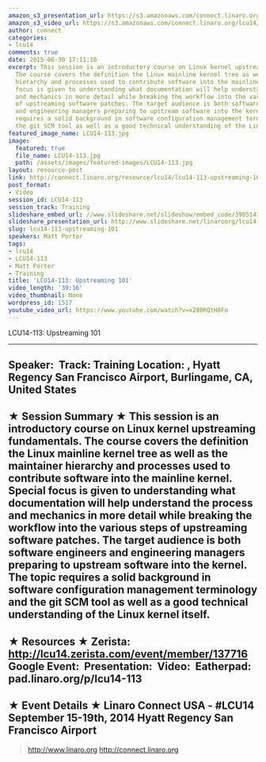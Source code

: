 ```yaml
---
amazon_s3_presentation_url: https://s3.amazonaws.com/connect.linaro.org/hkg15/Videos/09-15-Monday/LCU14-113.pdf
amazon_s3_video_url: https://s3.amazonaws.com/connect.linaro.org/lcu14/videos/09-15-Monday/LCU14-113-+Upstreaming+101.mp4
author: connect
categories:
- lcu14
comments: true
date: 2015-06-30 17:11:10
excerpt: This session is an introductory course on Linux kernel upstreaming fundamentals.
  The course covers the definition the Linux mainline kernel tree as well as the maintainer
  hierarchy and processes used to contribute software into the mainline kernel. Special
  focus is given to understanding what documentation will help understand the process
  and mechanics in more detail while breaking the workflow into the various steps
  of upstreaming software patches. The target audience is both software engineers
  and engineering managers preparing to upstream software into the kernel. The topic
  requires a solid background in software configuration management terminology and
  the git SCM tool as well as a good technical understanding of the Linux kernel itself.
featured_image_name: LCU14-113.jpg
image:
  featured: true
  file_name: LCU14-113.jpg
  path: /assets/images/featured-images/LCU14-113.jpg
layout: resource-post
link: http://connect.linaro.org/resource/lcu14/lcu14-113-upstreaming-101/
post_format:
- Video
session_id: LCU14-113
session_track: Training
slideshare_embed_url: //www.slideshare.net/slideshow/embed_code/39051439
slideshare_presentation_url: http://www.slideshare.net/linaroorg/lcu14-113-upstreaming-101
slug: lcu14-113-upstreaming-101
speakers: Matt Porter
tags:
- lcu14
- LCU14-113
- Matt Porter
- Training
title: 'LCU14-113: Upstreaming 101'
video_length: '39:16'
video_thumbnail: None
wordpress_id: 1517
youtube_video_url: https://www.youtube.com/watch?v=x280RQtH8Fo
---
```


LCU14-113: Upstreaming 101

---------------------------------------------------

Speaker: 
Track: Training
Location: , Hyatt Regency San Francisco Airport, Burlingame, CA, United States
---------------------------------------------------

★ Session Summary ★
This session is an introductory course on Linux kernel upstreaming fundamentals. The course covers the definition the Linux mainline kernel tree as well as the maintainer hierarchy and processes used to contribute software into the mainline kernel. Special focus is given to understanding what documentation will help understand the process and mechanics in more detail while breaking the workflow into the various steps of upstreaming software patches. The target audience is both software engineers and engineering managers preparing to upstream software into the kernel. The topic requires a solid background in software configuration management terminology and the git SCM tool as well as a good technical understanding of the Linux kernel itself.
---------------------------------------------------

★ Resources ★
Zerista: http://lcu14.zerista.com/event/member/137716
Google Event: 
Presentation: 
Video: 
Eatherpad: pad.linaro.org/p/lcu14-113
---------------------------------------------------

★ Event Details ★
Linaro Connect USA -  #LCU14 
September 15-19th, 2014
Hyatt Regency San Francisco Airport
---------------------------------------------------

> http://www.linaro.org
> http://connect.linaro.org